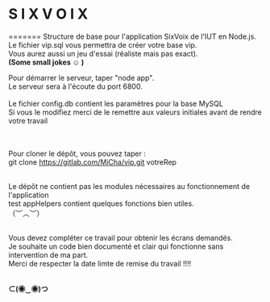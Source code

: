 # S I X V O I X
=======
Structure de base pour l'application SixVoix de l'IUT en Node.js.<br />
Le fichier vip.sql vous permettra de créer votre base vip.<br />
Vous aurez aussi un jeu d'essai (réaliste mais pas exact).<br />
<b>(Some small jokes ☺ )</b><br />

Pour démarrer le serveur, taper "node app".<br />
Le serveur sera à l'écoute du port 6800.<br /><br />
Le fichier config.db contient les paramètres pour la base MySQL<br />
Si vous le modifiez merci de le remettre aux valeurs initiales avant de rendre votre travail <br /><br /><br />

Pour cloner le dépôt, vous pouvez taper :<br />
git clone https://gitlab.com/MiCha/vip.git votreRep<br /><br />

Le dépôt ne contient pas les modules nécessaires au fonctionnement de l'application <br />
test
appHelpers contient quelques fonctions bien utiles.<br />
 （︶︿︶）<br /><br />

Vous devez compléter ce travail pour obtenir les écrans demandés.<br />
Je souhaite un code bien documenté et clair qui fonctionne sans intervention de ma part.<br />
Merci de respecter la date limte de remise du travail !!!!<br /><br />

<b> ⊂(◉‿◉)つ <b><br />

